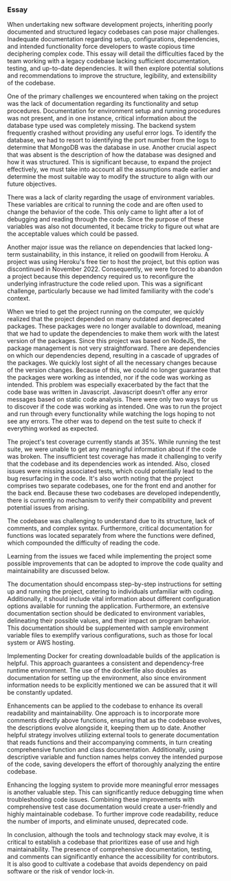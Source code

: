 ### Essay


When undertaking new software development projects, inheriting poorly documented and structured legacy codebases can pose major challenges. Inadequate documentation regarding setup, configurations, dependencies, and intended functionality force developers to waste copious time deciphering complex code. This essay will detail the difficulties faced by the team working with a legacy codebase lacking sufficient documentation, testing, and up-to-date dependencies. It will then explore potential solutions and recommendations to improve the structure, legibility, and extensibility of the codebase.

One of the primary challenges we encountered when taking on the project was the lack of documentation regarding its functionality and setup procedures. Documentation for environment setup and running procedures was not present, and in one instance, critical information about the database type used was completely missing. The backend system frequently crashed without providing any useful error logs. To identify the database, we had to resort to identifying the port number from the logs to determine that MongoDB was the database in use. Another crucial aspect that was absent is the description of how the database was designed and how it was structured. This is significant because, to expand the project effectively, we must take into account all the assumptions made earlier and determine the most suitable way to modify the structure to align with our future objectives.

There was a lack of clarity regarding the usage of environment variables. These variables are critical to running the code and are often used to change the behavior of the code. This only came to light after a lot of debugging and reading through the code. Since the purpose of these variables was also not documented, it became tricky to figure out what are the acceptable values which could be passed. 

Another major issue was the reliance on dependencies that lacked long-term sustainability, in this instance, it relied on goodwill from Heroku. A project was using Heroku's free tier to host the project, but this option was discontinued in November 2022. Consequently, we were forced to abandon a project because this dependency required us to reconfigure the underlying infrastructure the code relied upon. This was a significant challenge, particularly because we had limited familiarity with the code's context.

When we tried to get the project running on the computer, we quickly realized that the project depended on many outdated and deprecated packages. These packages were no longer available to download, meaning that we had to update the dependencies to make them work with the latest version of the packages. Since this project was based on NodeJS, the package management is not very straightforward. There are dependencies on which our dependencies depend, resulting in a cascade of upgrades of the packages. We quickly lost sight of all the necessary changes because of the version changes. Because of this, we could no longer guarantee that the packages were working as intended, nor if the code was working as intended. This problem was especially exacerbated by the fact that the code base was written in Javascript. Javascript doesn’t offer any error messages based on static code analysis. There were only two ways for us to discover if the code was working as intended. One was to run the project and run through every functionality while watching the logs hoping to not see any errors. The other was to depend on the test suite to check if everything worked as expected.

The project's test coverage currently stands at 35%. While running the test suite, we were unable to get any meaningful information about if the code was broken. The insufficient test coverage has made it challenging to verify that the codebase and its dependencies work as intended. Also, closed issues were missing associated tests, which could potentially lead to the bug resurfacing in the code. It's also worth noting that the project comprises two separate codebases, one for the front end and another for the back end. Because these two codebases are developed independently, there is currently no mechanism to verify their compatibility and prevent potential issues from arising.

The codebase was challenging to understand due to its structure, lack of comments, and complex syntax. Furthermore, critical documentation for functions was located separately from where the functions were defined, which compounded the difficulty of reading the code.

Learning from the issues we faced while implementing the project some possible improvements that can be adopted to improve the code quality and maintainability are discussed below.

The documentation should encompass step-by-step instructions for setting up and running the project, catering to individuals unfamiliar with coding. Additionally, it should include vital information about different configuration options available for running the application. Furthermore, an extensive documentation section should be dedicated to environment variables, delineating their possible values, and their impact on program behavior. This documentation should be supplemented with sample environment variable files to exemplify various configurations, such as those for local system or AWS hosting. 

Implementing Docker for creating downloadable builds of the application is helpful. This approach guarantees a consistent and dependency-free runtime environment. The use of the dockerfile also doubles as documentation for setting up the environment, also since environment information needs to be explicitly mentioned we can be assured that it will be constantly updated. 

Enhancements can be applied to the codebase to enhance its overall readability and maintainability. One approach is to incorporate more comments directly above functions, ensuring that as the codebase evolves, the descriptions evolve alongside it, keeping them up to date. Another helpful strategy involves utilizing external tools to generate documentation that reads functions and their accompanying comments, in turn creating comprehensive function and class documentation. Additionally, using descriptive variable and function names helps convey the intended purpose of the code, saving developers the effort of thoroughly analyzing the entire codebase. 

Enhancing the logging system to provide more meaningful error messages is another valuable step. This can significantly reduce debugging time when troubleshooting code issues. Combining these improvements with comprehensive test case documentation would create a user-friendly and highly maintainable codebase. To further improve code readability, reduce the number of imports, and eliminate unused, deprecated code. 

In conclusion, although the tools and technology stack may evolve, it is critical to establish a codebase that prioritizes ease of use and high maintainability. The presence of comprehensive documentation, testing, and comments can significantly enhance the accessibility for contributors. It is also good to cultivate a codebase that avoids dependency on paid software or the risk of vendor lock-in.
